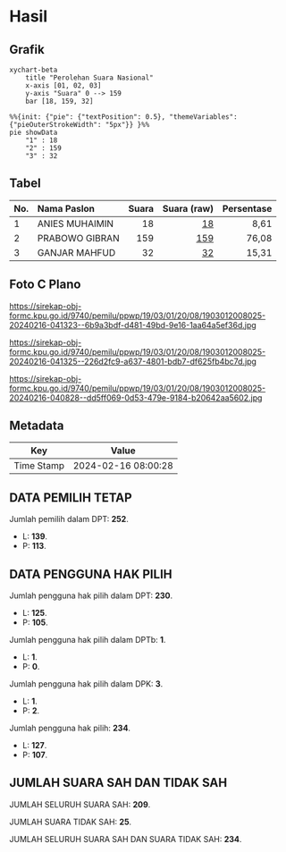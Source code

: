 # Hasil

## Grafik

```mermaid
xychart-beta
    title "Perolehan Suara Nasional"
    x-axis [01, 02, 03]
    y-axis "Suara" 0 --> 159
    bar [18, 159, 32]
```

```mermaid
%%{init: {"pie": {"textPosition": 0.5}, "themeVariables": {"pieOuterStrokeWidth": "5px"}} }%%
pie showData
    "1" : 18
    "2" : 159
    "3" : 32
```

## Tabel

| No. | Nama Paslon    | Suara | Suara (raw) | Persentase |
|:--- |:-------------- | -----:| -----------:| ----------:|
| 1   | ANIES MUHAIMIN | 18    | [18][p-1]   | 8,61       |
| 2   | PRABOWO GIBRAN | 159   | [159][p-2]  | 76,08      |
| 3   | GANJAR MAHFUD  | 32    | [32][p-3]   | 15,31      |


[p-1]: https://github.com/gigit-pemilu/pemilu-2024/blob/main/pilpres/hitung-suara/sub/19-kepulauan-bangka-belitung/sub/03-bangka-selatan/sub/01-toboali/sub/2008-rias/sub/025-tps/sub/paslon-1.txt
[p-2]: https://github.com/gigit-pemilu/pemilu-2024/blob/main/pilpres/hitung-suara/sub/19-kepulauan-bangka-belitung/sub/03-bangka-selatan/sub/01-toboali/sub/2008-rias/sub/025-tps/sub/paslon-2.txt
[p-3]: https://github.com/gigit-pemilu/pemilu-2024/blob/main/pilpres/hitung-suara/sub/19-kepulauan-bangka-belitung/sub/03-bangka-selatan/sub/01-toboali/sub/2008-rias/sub/025-tps/sub/paslon-3.txt

## Foto C Plano

https://sirekap-obj-formc.kpu.go.id/9740/pemilu/ppwp/19/03/01/20/08/1903012008025-20240216-041323--6b9a3bdf-d481-49bd-9e16-1aa64a5ef36d.jpg

https://sirekap-obj-formc.kpu.go.id/9740/pemilu/ppwp/19/03/01/20/08/1903012008025-20240216-041325--226d2fc9-a637-4801-bdb7-df625fb4bc7d.jpg

https://sirekap-obj-formc.kpu.go.id/9740/pemilu/ppwp/19/03/01/20/08/1903012008025-20240216-040828--dd5ff069-0d53-479e-9184-b20642aa5602.jpg


## Metadata

| Key        | Value               |
| ---------- | ------------------- |
| Time Stamp | 2024-02-16 08:00:28 |


## DATA PEMILIH TETAP

Jumlah pemilih dalam DPT: **252**.
 * L: **139**.
 * P: **113**.

## DATA PENGGUNA HAK PILIH

Jumlah pengguna hak pilih dalam DPT: **230**.
 * L: **125**.
 * P: **105**.

Jumlah pengguna hak pilih dalam DPTb: **1**.
 * L: **1**.
 * P: **0**.

Jumlah pengguna hak pilih dalam DPK: **3**.
 * L: **1**.
 * P: **2**.

Jumlah pengguna hak pilih: **234**.
 * L: **127**.
 * P: **107**.

## JUMLAH SUARA SAH DAN TIDAK SAH

JUMLAH SELURUH SUARA SAH: **209**.

JUMLAH SUARA TIDAK SAH: **25**.

JUMLAH SELURUH SUARA SAH DAN SUARA TIDAK SAH: **234**.


